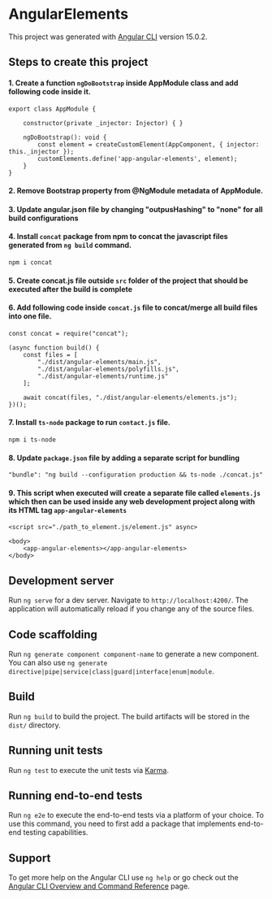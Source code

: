# AngularElements

This project was generated with [Angular CLI](https://github.com/angular/angular-cli) version 15.0.2.

## Steps to create this project

#### 1. Create a function `ngDoBootstrap` inside AppModule class and add following code inside it.

    export class AppModule {

        constructor(private _injector: Injector) { }

        ngDoBootstrap(): void {
            const element = createCustomElement(AppComponent, { injector: this._injector });
            customElements.define('app-angular-elements', element);
        }
    }

#### 2. Remove Bootstrap property from @NgModule metadata of AppModule.

#### 3. Update angular.json file by changing "outpusHashing" to "none" for all build configurations

#### 4. Install `concat` package from npm to concat the javascript files generated from `ng build` command.

    npm i concat

#### 5. Create concat.js file outside `src` folder of the project that should be executed after the build is complete

#### 6. Add following code inside `concat.js` file to concat/merge all build files into one file.

    const concat = require("concat");

    (async function build() {
        const files = [
            "./dist/angular-elements/main.js",
            "./dist/angular-elements/polyfills.js",
            "./dist/angular-elements/runtime.js"
        ];

        await concat(files, "./dist/angular-elements/elements.js");
    })();

#### 7. Install `ts-node` package to run `contact.js` file.

    npm i ts-node

#### 8. Update `package.json` file by adding a separate script for bundling

    "bundle": "ng build --configuration production && ts-node ./concat.js"

#### 9. This script when executed will create a separate file called `elements.js` which then can be used inside any web development project along with its HTML tag `app-angular-elements`

    <script src="./path_to_element.js/element.js" async>

    <body>
        <app-angular-elements></app-angular-elements>
    </body>

## Development server

Run `ng serve` for a dev server. Navigate to `http://localhost:4200/`. The application will automatically reload if you change any of the source files.

## Code scaffolding

Run `ng generate component component-name` to generate a new component. You can also use `ng generate directive|pipe|service|class|guard|interface|enum|module`.

## Build

Run `ng build` to build the project. The build artifacts will be stored in the `dist/` directory.

## Running unit tests

Run `ng test` to execute the unit tests via [Karma](https://karma-runner.github.io).

## Running end-to-end tests

Run `ng e2e` to execute the end-to-end tests via a platform of your choice. To use this command, you need to first add a package that implements end-to-end testing capabilities.
## Support

To get more help on the Angular CLI use `ng help` or go check out the [Angular CLI Overview and Command Reference](https://angular.io/cli) page.